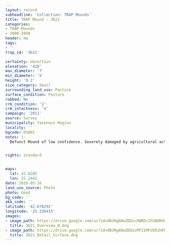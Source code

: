 ```yaml
---
layout: record
subheadline: 'Collection: TRAP Mounds'
title: TRAP Mound - 3621
categories:
- TRAP Mounds
- 3000-3999
header: no
tags:
- ''
trap_id: '3621'

certainty: Uncertain
elevation: '418'
max_diameter: '7'
min_diameter: '5'
height: '0.2'
size_category: Small
surrounding_land_use: Pasture
surface_condition: Pasture
robbed: No
crm_condition: '2'
crm_intactness: '4'
campaign: '2011'
source: Survey
municipality: Yasenovo Region
locality: ''
bgcode: DS001
notes: |-
  Defunct Mound of low confidence. Severely damaged by agricultural activity.


rights: standard


maps:
  lat: 42.6285
  lon: 25.2442
date: 2018-05-16
land_use_source: Photo
photo: Good
bg_code: ''
akb_code: ''
latitude: '42.678292'
longitude: '25.236415'
images:
- image_path: https://drive.google.com/uc?id=0B3Rg88wZDQscOWRDc1FGNUNVOEU
  title: 3621_Overview_W.dng
- image_path: https://drive.google.com/uc?id=0B3Rg88wZDQscMFI1MFU5RzhPbGM
  title: 3621_Detail_Surface.dng
---
```

